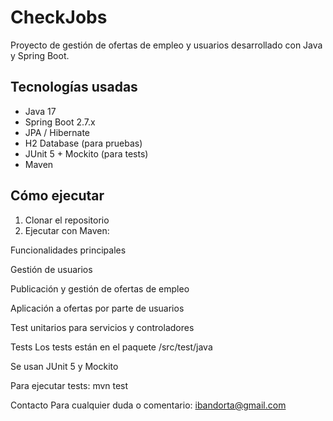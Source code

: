 # CheckJobs

Proyecto de gestión de ofertas de empleo y usuarios desarrollado con Java y Spring Boot.

## Tecnologías usadas

- Java 17
- Spring Boot 2.7.x
- JPA / Hibernate
- H2 Database (para pruebas)
- JUnit 5 + Mockito (para tests)
- Maven

## Cómo ejecutar

1. Clonar el repositorio  
2. Ejecutar con Maven:  
  
  
  Funcionalidades principales
  
Gestión de usuarios

Publicación y gestión de ofertas de empleo

Aplicación a ofertas por parte de usuarios

Test unitarios para servicios y controladores

Tests
Los tests están en el paquete /src/test/java

Se usan JUnit 5 y Mockito

Para ejecutar tests: mvn test

Contacto
Para cualquier duda o comentario: ibandorta@gmail.com